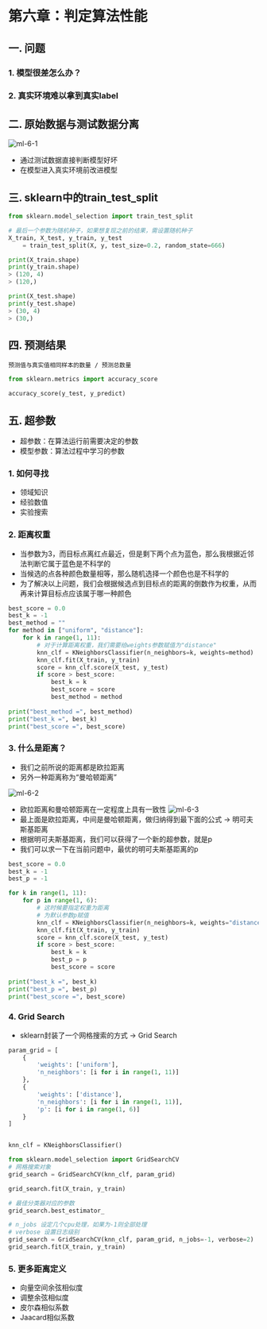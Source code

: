 # 第六章：判定算法性能

## 一. 问题
### 1. 模型很差怎么办？
### 2. 真实环境难以拿到真实label

## 二. 原始数据与测试数据分离
![ml-6-1](https://s2.ax1x.com/2020/01/07/lcyZvV.png)
* 通过测试数据直接判断模型好坏
* 在模型进入真实环境前改进模型
 

## 三. sklearn中的train_test_split
```python
from sklearn.model_selection import train_test_split

# 最后一个参数为随机种子，如果想复现之前的结果，需设置随机种子
X_train, X_test, y_train, y_test 
    = train_test_split(X, y, test_size=0.2, random_state=666)

print(X_train.shape)
print(y_train.shape)
> (120, 4)
> (120,)

print(X_test.shape)
print(y_test.shape)
> (30, 4)
> (30,)
```

## 四. 预测结果
`预测值与真实值相同样本的数量 / 预测总数量`
```python
from sklearn.metrics import accuracy_score

accuracy_score(y_test, y_predict)
```

## 五. 超参数
* 超参数：在算法运行前需要决定的参数
* 模型参数：算法过程中学习的参数

### 1. 如何寻找
* 领域知识
* 经验数值
* 实验搜索

### 2. 距离权重
* 当参数为3，而目标点离红点最近，但是剩下两个点为蓝色，那么我根据近邻法判断它属于蓝色是不科学的
* 当候选的点各种颜色数量相等，那么随机选择一个颜色也是不科学的
* 为了解决以上问题，我们会根据候选点到目标点的距离的倒数作为权重，从而再来计算目标点应该属于哪一种颜色

```python
best_score = 0.0
best_k = -1
best_method = ""
for method in ["uniform", "distance"]:
    for k in range(1, 11):
        # 对于计算距离权重，我们需要给weights参数赋值为"distance"
        knn_clf = KNeighborsClassifier(n_neighbors=k, weights=method)
        knn_clf.fit(X_train, y_train)
        score = knn_clf.score(X_test, y_test)
        if score > best_score:
            best_k = k
            best_score = score
            best_method = method
        
print("best_method =", best_method)
print("best_k =", best_k)
print("best_score =", best_score)
```

### 3. 什么是距离？
* 我们之前所说的距离都是欧拉距离
* 另外一种距离称为“曼哈顿距离”

![ml-6-2](https://s2.ax1x.com/2020/01/07/lcydVe.md.png)
* 欧拉距离和曼哈顿距离在一定程度上具有一致性
![ml-6-3](https://s2.ax1x.com/2020/01/07/lcys2t.png)
* 最上面是欧拉距离，中间是曼哈顿距离，做归纳得到最下面的公式 -> 明可夫斯基距离
* 根据明可夫斯基距离，我们可以获得了一个新的超参数，就是p
* 我们可以求一下在当前问题中，最优的明可夫斯基距离的p
```python
best_score = 0.0
best_k = -1
best_p = -1

for k in range(1, 11):
    for p in range(1, 6):
        # 这时候要指定权重为距离
        # 为默认参数p赋值
        knn_clf = KNeighborsClassifier(n_neighbors=k, weights="distance", p=p)
        knn_clf.fit(X_train, y_train)
        score = knn_clf.score(X_test, y_test)
        if score > best_score:
            best_k = k
            best_p = p
            best_score = score
        
print("best_k =", best_k)
print("best_p =", best_p)
print("best_score =", best_score)
```

### 4. Grid Search
* sklearn封装了一个网格搜索的方式 -> Grid Search
```python
param_grid = [
    {
        'weights': ['uniform'], 
        'n_neighbors': [i for i in range(1, 11)]
    },
    {
        'weights': ['distance'],
        'n_neighbors': [i for i in range(1, 11)], 
        'p': [i for i in range(1, 6)]
    }
]


knn_clf = KNeighborsClassifier()

from sklearn.model_selection import GridSearchCV
# 网格搜索对象
grid_search = GridSearchCV(knn_clf, param_grid)

grid_search.fit(X_train, y_train)

# 最佳分类器对应的参数
grid_search.best_estimator_

# n_jobs 设定几个cpu处理，如果为-1则全部处理
# verbose 设置日志级别
grid_search = GridSearchCV(knn_clf, param_grid, n_jobs=-1, verbose=2)
grid_search.fit(X_train, y_train)

```
### 5. 更多距离定义
* 向量空间余弦相似度
* 调整余弦相似度
* 皮尔森相似系数
* Jaacard相似系数

<comment-comment/>

